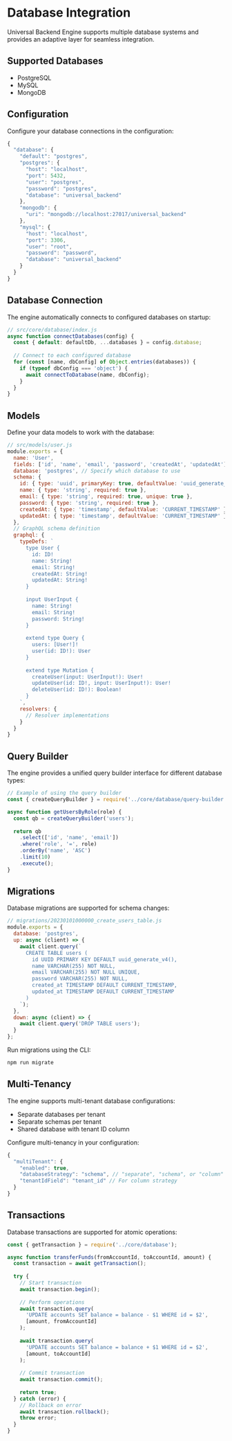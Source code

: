 # Database Integration

Universal Backend Engine supports multiple database systems and provides an adaptive layer for seamless integration.

## Supported Databases

- PostgreSQL
- MySQL
- MongoDB

## Configuration

Configure your database connections in the configuration:

```javascript
{
  "database": {
    "default": "postgres",
    "postgres": {
      "host": "localhost",
      "port": 5432,
      "user": "postgres",
      "password": "postgres",
      "database": "universal_backend"
    },
    "mongodb": {
      "uri": "mongodb://localhost:27017/universal_backend"
    },
    "mysql": {
      "host": "localhost",
      "port": 3306,
      "user": "root",
      "password": "password",
      "database": "universal_backend"
    }
  }
}
```

## Database Connection

The engine automatically connects to configured databases on startup:

```javascript
// src/core/database/index.js
async function connectDatabases(config) {
  const { default: defaultDb, ...databases } = config.database;
  
  // Connect to each configured database
  for (const [name, dbConfig] of Object.entries(databases)) {
    if (typeof dbConfig === 'object') {
      await connectToDatabase(name, dbConfig);
    }
  }
}
```

## Models

Define your data models to work with the database:

```javascript
// src/models/user.js
module.exports = {
  name: 'User',
  fields: ['id', 'name', 'email', 'password', 'createdAt', 'updatedAt'],
  database: 'postgres', // Specify which database to use
  schema: {
    id: { type: 'uuid', primaryKey: true, defaultValue: 'uuid_generate_v4()' },
    name: { type: 'string', required: true },
    email: { type: 'string', required: true, unique: true },
    password: { type: 'string', required: true },
    createdAt: { type: 'timestamp', defaultValue: 'CURRENT_TIMESTAMP' },
    updatedAt: { type: 'timestamp', defaultValue: 'CURRENT_TIMESTAMP' }
  },
  // GraphQL schema definition
  graphql: {
    typeDefs: `
      type User {
        id: ID!
        name: String!
        email: String!
        createdAt: String!
        updatedAt: String!
      }
      
      input UserInput {
        name: String!
        email: String!
        password: String!
      }
      
      extend type Query {
        users: [User!]!
        user(id: ID!): User
      }
      
      extend type Mutation {
        createUser(input: UserInput!): User!
        updateUser(id: ID!, input: UserInput!): User!
        deleteUser(id: ID!): Boolean!
      }
    `,
    resolvers: {
      // Resolver implementations
    }
  }
}
```

## Query Builder

The engine provides a unified query builder interface for different database types:

```javascript
// Example of using the query builder
const { createQueryBuilder } = require('../core/database/query-builder');

async function getUsersByRole(role) {
  const qb = createQueryBuilder('users');
  
  return qb
    .select(['id', 'name', 'email'])
    .where('role', '=', role)
    .orderBy('name', 'ASC')
    .limit(10)
    .execute();
}
```

## Migrations

Database migrations are supported for schema changes:

```javascript
// migrations/20230101000000_create_users_table.js
module.exports = {
  database: 'postgres',
  up: async (client) => {
    await client.query(`
      CREATE TABLE users (
        id UUID PRIMARY KEY DEFAULT uuid_generate_v4(),
        name VARCHAR(255) NOT NULL,
        email VARCHAR(255) NOT NULL UNIQUE,
        password VARCHAR(255) NOT NULL,
        created_at TIMESTAMP DEFAULT CURRENT_TIMESTAMP,
        updated_at TIMESTAMP DEFAULT CURRENT_TIMESTAMP
      )
    `);
  },
  down: async (client) => {
    await client.query('DROP TABLE users');
  }
};
```

Run migrations using the CLI:

```bash
npm run migrate
```

## Multi-Tenancy

The engine supports multi-tenant database configurations:

- Separate databases per tenant
- Separate schemas per tenant
- Shared database with tenant ID column

Configure multi-tenancy in your configuration:

```javascript
{
  "multiTenant": {
    "enabled": true,
    "databaseStrategy": "schema", // "separate", "schema", or "column"
    "tenantIdField": "tenant_id" // For column strategy
  }
}
```

## Transactions

Database transactions are supported for atomic operations:

```javascript
const { getTransaction } = require('../core/database');

async function transferFunds(fromAccountId, toAccountId, amount) {
  const transaction = await getTransaction();
  
  try {
    // Start transaction
    await transaction.begin();
    
    // Perform operations
    await transaction.query(
      'UPDATE accounts SET balance = balance - $1 WHERE id = $2',
      [amount, fromAccountId]
    );
    
    await transaction.query(
      'UPDATE accounts SET balance = balance + $1 WHERE id = $2',
      [amount, toAccountId]
    );
    
    // Commit transaction
    await transaction.commit();
    
    return true;
  } catch (error) {
    // Rollback on error
    await transaction.rollback();
    throw error;
  }
}
```
